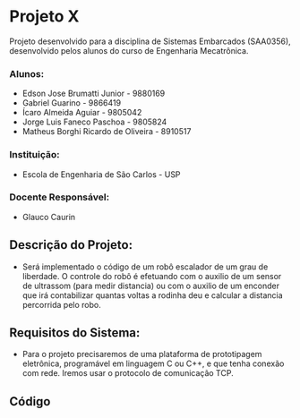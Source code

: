 # Projeto X

Projeto desenvolvido para a disciplina de Sistemas Embarcados (SAA0356), desenvolvido pelos alunos do curso de Engenharia Mecatrônica.

### Alunos:

* Edson Jose Brumatti Junior - 9880169
* Gabriel Guarino - 9866419
* Ícaro Almeida Aguiar - 9805042
* Jorge Luis Faneco Paschoa - 9805824
* Matheus Borghi Ricardo de Oliveira - 8910517

### Instituição:
* Escola de Engenharia de São Carlos - USP

### Docente Responsável:
* Glauco Caurin

## Descrição do Projeto:
* Será implementado o código de um robô escalador de um grau de liberdade. O controle do robô é efetuando com o auxilio de um sensor de ultrassom (para medir distancia) ou com o auxilio de um enconder que irá contabilizar quantas voltas a rodinha deu e calcular a distancia percorrida pelo robo.

## Requisitos do Sistema:
* Para o projeto precisaremos de uma plataforma de prototipagem eletrônica, programável em linguagem C ou C++, e que tenha conexão com rede. Iremos usar o protocolo de comunicação TCP.


## Código

